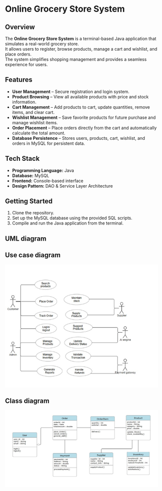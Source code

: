 # Online Grocery Store System

## Overview
The **Online Grocery Store System** is a terminal-based Java application that simulates a real-world grocery store.  
It allows users to register, browse products, manage a cart and wishlist, and place orders.  
The system simplifies shopping management and provides a seamless experience for users.

## Features
- **User Management** – Secure registration and login system.
- **Product Browsing** – View all available products with price and stock information.
- **Cart Management** – Add products to cart, update quantities, remove items, and clear cart.
- **Wishlist Management** – Save favorite products for future purchase and manage wishlist items.
- **Order Placement** – Place orders directly from the cart and automatically calculate the total amount.
- **Database Persistence** – Stores users, products, cart, wishlist, and orders in MySQL for persistent data.

## Tech Stack
- **Programming Language:** Java
- **Database:** MySQL
- **Frontend:** Console-based interface
- **Design Pattern:** DAO & Service Layer Architecture

## Getting Started
1. Clone the repository.
2. Set up the MySQL database using the provided SQL scripts.
3. Compile and run the Java application from the terminal.

## UML diagram
## Use case diagram
![image alt](https://github.com/HarithaEdhayachandranD/grocery/blob/2bc0652d729d4b9edde3b8953dcc18474b40beac/git1.jpg)

## Class diagram
![image alt](https://github.com/HarithaEdhayachandranD/grocery/blob/816f980b9a01f22989b639c08eaac7cbd9a0fee0/git2.jpg)

